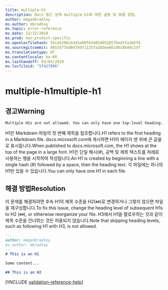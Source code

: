 ```yaml
---
title: multiple-h1
description: Docs 빌드 문제 multiple-h1에 대한 설명 및 해결 방법.
author: meganbradley
ms.author: mbradley
ms.topic: error-reference
ms.date: 12/12/2018
ms.prod: non-product-specific
ms.openlocfilehash: 55ce6260cb4d1e09f63e0540528576ed3fa165f8
ms.sourcegitcommit: 4053577bd0478d711257a283ee661d618b49c2df
ms.translationtype: HT
ms.contentlocale: ko-KR
ms.lasthandoff: 03/05/2019
ms.locfileid: "57427896"
---
```

# <a name="multiple-h1"></a><span data-ttu-id="ebde3-103">multiple-h1</span><span class="sxs-lookup"><span data-stu-id="ebde3-103">multiple-h1</span></span>

## <a name="warning"></a><span data-ttu-id="ebde3-104">경고</span><span class="sxs-lookup"><span data-stu-id="ebde3-104">Warning</span></span>

`Multiple H1s are not allowed. You can only have one top-level heading.`

<span data-ttu-id="ebde3-105">H1은 Markdown 파일의 첫 번째 제목을 참조합니다.</span><span class="sxs-lookup"><span data-stu-id="ebde3-105">H1 refers to the first heading in a Markdown file.</span></span> <span data-ttu-id="ebde3-106">docs.microsoft.com에 게시하면 H1이 페이지 맨 위에 큰 글꼴로 표시됩니다.</span><span class="sxs-lookup"><span data-stu-id="ebde3-106">When published to docs.microsoft.com, the H1 shows at the top of the page in a large font.</span></span> <span data-ttu-id="ebde3-107">H1은 단일 해시(#), 공백 및 제목 텍스트를 차례로 사용하는 행을 시작하여 작성됩니다.</span><span class="sxs-lookup"><span data-stu-id="ebde3-107">An H1 is created by beginning a line with a single hash (#) followed by a space, then the heading text.</span></span> <span data-ttu-id="ebde3-108">각 파일에는 하나의 H1만 있을 수 있습니다.</span><span class="sxs-lookup"><span data-stu-id="ebde3-108">You can only have one H1 in each file.</span></span>

## <a name="resolution"></a><span data-ttu-id="ebde3-109">해결 방법</span><span class="sxs-lookup"><span data-stu-id="ebde3-109">Resolution</span></span>

<span data-ttu-id="ebde3-110">이 문제를 해결하려면 후속 H1의 제목 수준을 H2(`##`)로 변경하거나 그렇지 않으면 파일을 재구성합니다.</span><span class="sxs-lookup"><span data-stu-id="ebde3-110">To fix this issue, change the heading level of subsequent H1s to H2 (`##`), or otherwise reorganize your file.</span></span> <span data-ttu-id="ebde3-111">H3에서 H1을 팔로우하는 것과 같이 제목 수준을 건너뛰는 것은 허용되지 않습니다.</span><span class="sxs-lookup"><span data-stu-id="ebde3-111">Note that skipping heading levels, such as following H1 with H3, is not allowed.</span></span>

```markdown
---
author: meganbradley
ms.author: mbradley
---
# This is an H1

Some content...

## This is an H2
```

<!--make sure to add this file to your includes folder and verify the path-->
[!INCLUDE [validation-reference-help](includes/validation-reference-help.md)]